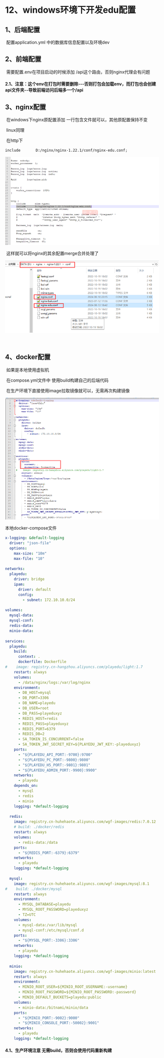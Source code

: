 

# 12、windows环境下开发edu配置





## 	1、后端配置

​		配置application.yml 中的数据库信息配置以及环境dev



## 	2、前端配置

​		需要配置.env在项目启动的时候添加 /api这个路由，否则nginx代理会有问题

#### 		2.1、注意：这个env在打包时需要删除---否则打包会加载env，而打包也会创建api文件夹--导致前端访问后端多一个/api



## 	3、nginx配置

​			在windows下nginx原配置添加 一行包含文件就可以，其他原配置保持不变

​			linux同理

​		在http下

```
include       D:/nginx/nginx-1.22.1/conf/nginx-edu.conf;

```

![image-20240617114526254](./../../.vuepress/public/images/image-20240617114526254.png)





​	这样就可以将nginx的其余配置merge合并处理了

![image-20240617114416650](./../../.vuepress/public/images/image-20240617114416650.png)



​	





## 	4、docker配置

​		如果是本地使用虚拟机

​		在compose.yml文件中 使用build构建自己的后端代码

​		在生产环境下直接使用image拉取镜像就可以，无需再次构建镜像

![image-20240617115218148](./../../.vuepress/public/images/image-20240617115218148.png)



本地docker-compose文件

```yml
x-logging: &default-logging
  driver: "json-file"
  options:
    max-size: "10m"
    max-file: "10"

networks:
  playedu:
    driver: bridge
    ipam:
      driver: default
      config:
        - subnet: 172.10.10.0/24

volumes:
  mysql-data:
  mysql-conf:
  redis-data:
  minio-data:

services:
  playedu:
    build:
      context: .
      dockerfile: Dockerfile
#    image: registry.cn-hangzhou.aliyuncs.com/playedu/light:1.7
    restart: always
    volumes:
      - /data/nginx/logs:/var/log/nginx
    environment:
      - DB_HOST=mysql
      - DB_PORT=3306
      - DB_NAME=playedu
      - DB_USER=root
      - DB_PASS=playeduxyz
      - REDIS_HOST=redis
      - REDIS_PASS=playeduxyz
      - REDIS_PORT=6379
      - REDIS_DB=2
      - SA_TOKEN_IS_CONCURRENT=false
      - SA_TOKEN_JWT_SECRET_KEY=${PLAYEDU_JWT_KEY:-playeduxyz}
    ports:
      - "${PLAYEDU_API_PORT:-9700}:9700"
      - "${PLAYEDU_PC_PORT:-9800}:9800"
      - "${PLAYEDU_H5_PORT:-9801}:9801"
      - "${PLAYEDU_ADMIN_PORT:-9900}:9900"
    networks:
      - playedu
    depends_on:
      - mysql
      - redis
      - minio
    logging: *default-logging

  redis:
    image: registry.cn-huhehaote.aliyuncs.com/wgf-images/redis:7.0.12
    # build: ./docker/redis
    restart: always
    volumes:
      - redis-data:/data
    ports:
      - "${REDIS_PORT:-6379}:6379"
    networks:
      - playedu
    logging: *default-logging

  mysql:
    image: registry.cn-huhehaote.aliyuncs.com/wgf-images/mysql:8.1
#    build: ./docker/mysql
    restart: always
    environment:
      - MYSQL_DATABASE=playedu
      - MYSQL_ROOT_PASSWORD=playeduxyz
      - TZ=UTC
    volumes:
      - mysql-data:/var/lib/mysql
      - mysql-conf:/etc/mysql/conf.d
    ports:
      - "${MYSQL_PORT:-3306}:3306"
    networks:
      - playedu
    logging: *default-logging

  minio:
    image: registry.cn-huhehaote.aliyuncs.com/wgf-images/minio:latest
    restart: always
    environment:
      - MINIO_ROOT_USER=${MINIO_ROOT_USERNAME:-username}
      - MINIO_ROOT_PASSWORD=${MINIO_ROOT_PASSWORD:-password}
      - MINIO_DEFAULT_BUCKETS=playedu:public
    volumes:
      - minio-data:/bitnami/minio/data
    ports:
      - "${MINIO_PORT:-9002}:9000"
      - "${MINIO_CONSOLE_PORT:-50002}:9001"
    networks:
      - playedu
    logging: *default-logging

```



#### 	4.1、生产环境注意 无需build，否则会使用代码重新构建









































​		